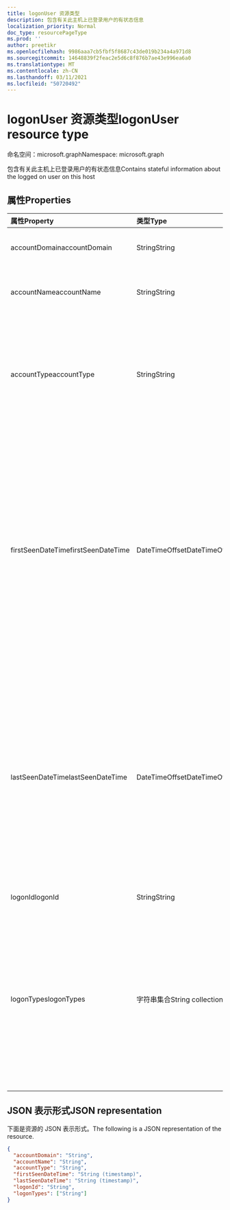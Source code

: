 ```yaml
---
title: logonUser 资源类型
description: 包含有关此主机上已登录用户的有状态信息
localization_priority: Normal
doc_type: resourcePageType
ms.prod: ''
author: preetikr
ms.openlocfilehash: 9986aaa7cb5fbf5f8687c43de019b234a4a971d8
ms.sourcegitcommit: 14648839f2feac2e5d6c8f876b7ae43e996ea6a0
ms.translationtype: MT
ms.contentlocale: zh-CN
ms.lasthandoff: 03/11/2021
ms.locfileid: "50720492"
---
```

# <a name="logonuser-resource-type"></a><span data-ttu-id="e2356-103">logonUser 资源类型</span><span class="sxs-lookup"><span data-stu-id="e2356-103">logonUser resource type</span></span>

<span data-ttu-id="e2356-104">命名空间：microsoft.graph</span><span class="sxs-lookup"><span data-stu-id="e2356-104">Namespace: microsoft.graph</span></span>

<span data-ttu-id="e2356-105">包含有关此主机上已登录用户的有状态信息</span><span class="sxs-lookup"><span data-stu-id="e2356-105">Contains stateful information about the logged on user on this host</span></span>

## <a name="properties"></a><span data-ttu-id="e2356-106">属性</span><span class="sxs-lookup"><span data-stu-id="e2356-106">Properties</span></span>

| <span data-ttu-id="e2356-107">属性</span><span class="sxs-lookup"><span data-stu-id="e2356-107">Property</span></span>   | <span data-ttu-id="e2356-108">类型</span><span class="sxs-lookup"><span data-stu-id="e2356-108">Type</span></span> |<span data-ttu-id="e2356-109">说明</span><span class="sxs-lookup"><span data-stu-id="e2356-109">Description</span></span>|
|:---------------|:--------|:----------|
|<span data-ttu-id="e2356-110">accountDomain</span><span class="sxs-lookup"><span data-stu-id="e2356-110">accountDomain</span></span>|<span data-ttu-id="e2356-111">String</span><span class="sxs-lookup"><span data-stu-id="e2356-111">String</span></span>|<span data-ttu-id="e2356-112">用于登录的用户帐户的域。</span><span class="sxs-lookup"><span data-stu-id="e2356-112">Domain of user account used to logon.</span></span>|
|<span data-ttu-id="e2356-113">accountName</span><span class="sxs-lookup"><span data-stu-id="e2356-113">accountName</span></span>|<span data-ttu-id="e2356-114">String</span><span class="sxs-lookup"><span data-stu-id="e2356-114">String</span></span>|<span data-ttu-id="e2356-115">用于登录的用户帐户的帐户名称。</span><span class="sxs-lookup"><span data-stu-id="e2356-115">Account name of user account used to logon.</span></span>|
|<span data-ttu-id="e2356-116">accountType</span><span class="sxs-lookup"><span data-stu-id="e2356-116">accountType</span></span>|<span data-ttu-id="e2356-117">String</span><span class="sxs-lookup"><span data-stu-id="e2356-117">String</span></span>|<span data-ttu-id="e2356-118">用户帐户类型（按 Windows 定义）。</span><span class="sxs-lookup"><span data-stu-id="e2356-118">User Account type, per Windows definition.</span></span> <span data-ttu-id="e2356-119">可取值为：`unknown`、`standard`、`power`、`administrator`。</span><span class="sxs-lookup"><span data-stu-id="e2356-119">Possible values are: `unknown`, `standard`, `power`, `administrator`.</span></span>|
|<span data-ttu-id="e2356-120">firstSeenDateTime</span><span class="sxs-lookup"><span data-stu-id="e2356-120">firstSeenDateTime</span></span>|<span data-ttu-id="e2356-121">DateTimeOffset</span><span class="sxs-lookup"><span data-stu-id="e2356-121">DateTimeOffset</span></span>|<span data-ttu-id="e2356-122">此用户帐户最早登录的日期/时间 (提供程序确定的) 。</span><span class="sxs-lookup"><span data-stu-id="e2356-122">DateTime at which the earliest logon by this user account occurred (provider-determined period).</span></span> <span data-ttu-id="e2356-123">时间戳类型表示采用 ISO 8601 格式的日期和时间信息，始终采用 UTC 时区。</span><span class="sxs-lookup"><span data-stu-id="e2356-123">The Timestamp type represents date and time information using ISO 8601 format and is always in UTC time.</span></span> <span data-ttu-id="e2356-124">例如，2014 年 1 月 1 日午夜 UTC 为 `2014-01-01T00:00:00Z`。</span><span class="sxs-lookup"><span data-stu-id="e2356-124">For example, midnight UTC on Jan 1, 2014 is `2014-01-01T00:00:00Z`.</span></span>|
|<span data-ttu-id="e2356-125">lastSeenDateTime</span><span class="sxs-lookup"><span data-stu-id="e2356-125">lastSeenDateTime</span></span>|<span data-ttu-id="e2356-126">DateTimeOffset</span><span class="sxs-lookup"><span data-stu-id="e2356-126">DateTimeOffset</span></span>|<span data-ttu-id="e2356-127">发生此用户帐户最新登录的日期/时间。</span><span class="sxs-lookup"><span data-stu-id="e2356-127">DateTime at which the latest logon by this user account occurred.</span></span> <span data-ttu-id="e2356-128">时间戳类型表示采用 ISO 8601 格式的日期和时间信息，始终采用 UTC 时区。</span><span class="sxs-lookup"><span data-stu-id="e2356-128">The Timestamp type represents date and time information using ISO 8601 format and is always in UTC time.</span></span> <span data-ttu-id="e2356-129">例如，2014 年 1 月 1 日午夜 UTC 为 `2014-01-01T00:00:00Z`。</span><span class="sxs-lookup"><span data-stu-id="e2356-129">For example, midnight UTC on Jan 1, 2014 is `2014-01-01T00:00:00Z`.</span></span>|
|<span data-ttu-id="e2356-130">logonId</span><span class="sxs-lookup"><span data-stu-id="e2356-130">logonId</span></span>|<span data-ttu-id="e2356-131">String</span><span class="sxs-lookup"><span data-stu-id="e2356-131">String</span></span>|<span data-ttu-id="e2356-132">用户登录 ID。</span><span class="sxs-lookup"><span data-stu-id="e2356-132">User logon ID.</span></span>|
|<span data-ttu-id="e2356-133">logonTypes</span><span class="sxs-lookup"><span data-stu-id="e2356-133">logonTypes</span></span>|<span data-ttu-id="e2356-134">字符串集合</span><span class="sxs-lookup"><span data-stu-id="e2356-134">String collection</span></span>|<span data-ttu-id="e2356-135">从首次看到到最后一次看到时为登录用户观察到的登录类型的集合。</span><span class="sxs-lookup"><span data-stu-id="e2356-135">Collection of the logon types observed for the logged on user from when first to last seen.</span></span> <span data-ttu-id="e2356-136">可取值为：`unknown`、`interactive`、`remoteInteractive`、`network`、`batch`、`service`。</span><span class="sxs-lookup"><span data-stu-id="e2356-136">Possible values are: `unknown`, `interactive`, `remoteInteractive`, `network`, `batch`, `service`.</span></span>|

## <a name="json-representation"></a><span data-ttu-id="e2356-137">JSON 表示形式</span><span class="sxs-lookup"><span data-stu-id="e2356-137">JSON representation</span></span>

<span data-ttu-id="e2356-138">下面是资源的 JSON 表示形式。</span><span class="sxs-lookup"><span data-stu-id="e2356-138">The following is a JSON representation of the resource.</span></span>

<!-- {
  "blockType": "resource",
  "optionalProperties": [

  ],
  "@odata.type": "microsoft.graph.logonUser"
}-->

```json
{
  "accountDomain": "String",
  "accountName": "String",
  "accountType": "String",
  "firstSeenDateTime": "String (timestamp)",
  "lastSeenDateTime": "String (timestamp)",
  "logonId": "String",
  "logonTypes": ["String"]
}

```

<!-- uuid: 8fcb5dbc-d5aa-4681-8e31-b001d5168d79
2015-10-25 14:57:30 UTC -->
<!-- {
  "type": "#page.annotation",
  "description": "logonUser resource",
  "keywords": "",
  "section": "documentation",
  "tocPath": ""
}-->


